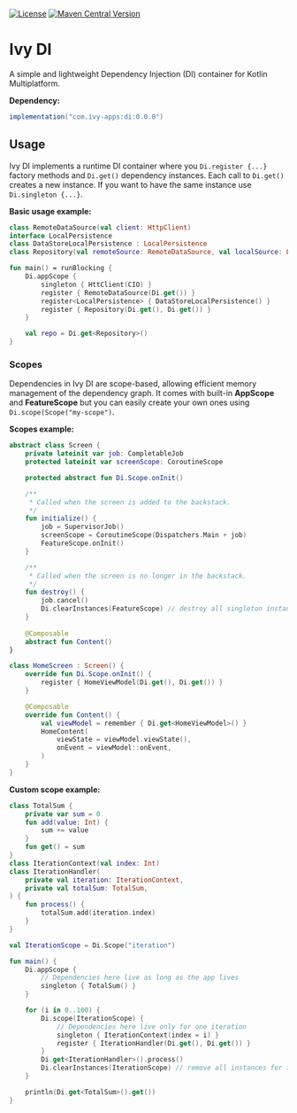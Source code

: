 [![License](https://img.shields.io/badge/License-Apache_2.0-blue.svg)](LICENSE)
[![Maven Central Version](https://img.shields.io/maven-central/v/com.ivy-apps/di)](https://central.sonatype.com/artifact/com.ivy-apps/di)

# Ivy DI

A simple and lightweight Dependency Injection (DI) container for Kotlin Multiplatform.

**Dependency:**
```gradle
implementation("com.ivy-apps:di:0.0.0")
```

## Usage

Ivy DI implements a runtime DI container where you `Di.register {...}` factory methods and `Di.get()` dependency instances.
Each call to `Di.get()` creates a new instance. If you want to have the same instance use `Di.singleton {...}`.

**Basic usage example:**
```kotlin
class RemoteDataSource(val client: HttpClient)
interface LocalPersistence
class DataStoreLocalPersistence : LocalPersistence
class Repository(val remoteSource: RemoteDataSource, val localSource: LocalPersistence)

fun main() = runBlocking {
    Di.appScope {
        singleton { HttClient(CIO) }
        register { RemoteDataSource(Di.get()) }
        register<LocalPersistence> { DataStoreLocalPersistence() }
        register { Repository(Di.get(), Di.get()) }
    }

    val repo = Di.get<Repository>()
}

```

### Scopes

Dependencies in Ivy DI are scope-based, allowing efficient memory management of the dependency graph.
It comes with built-in **AppScope** and **FeatureScope** but you can easily create your own ones using `Di.scope(Scope("my-scope")`.

**Scopes example:**
```kotlin
abstract class Screen {
    private lateinit var job: CompletableJob
    protected lateinit var screenScope: CoroutineScope

    protected abstract fun Di.Scope.onInit()

    /**
     * Called when the screen is added to the backstack.
     */
    fun initialize() {
        job = SupervisorJob()
        screenScope = CoroutineScope(Dispatchers.Main + job)
        FeatureScope.onInit()
    }

    /**
     * Called when the screen is no longer in the backstack.
     */
    fun destroy() {
        job.cancel()
        Di.clearInstances(FeatureScope) // destroy all singleton instances
    }
    
    @Composable
    abstract fun Content()
}

class HomeScreen : Screen() {
    override fun Di.Scope.onInit() {
        register { HomeViewModel(Di.get(), Di.get()) }
    }

    @Composable
    override fun Content() {
        val viewModel = remember { Di.get<HomeViewModel>() }
        HomeContent(
            viewState = viewModel.viewState(),
            onEvent = viewModel::onEvent,
        )
    }
}
```

**Custom scope example:**
```kotlin
class TotalSum {
    private var sum = 0
    fun add(value: Int) {
        sum += value
    }
    fun get() = sum
}
class IterationContext(val index: Int)
class IterationHandler(
    private val iteration: IterationContext,
    private val totalSum: TotalSum,
) {
    fun process() {
        totalSum.add(iteration.index)
    }
}

val IterationScope = Di.Scope("iteration")

fun main() {
    Di.appScope {
        // Dependencies here live as long as the app lives
        singleton { TotalSum() }
    }

    for (i in 0..100) {
        Di.scope(IterationScope) {
            // Dependencies here live only for one iteration
            singleton { IterationContext(index = i) }
            register { IterationHandler(Di.get(), Di.get()) }
        }
        Di.get<IterationHandler>().process()
        Di.clearInstances(IterationScope) // remove all instances for this iteration
    }

    println(Di.get<TotalSum>().get())
}
```
